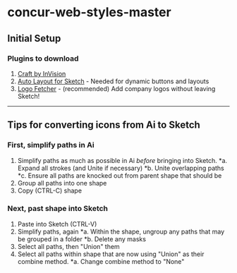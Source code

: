 # concur-web-styles-master

## Initial Setup

### Plugins to download

1. [Craft by InVision](https://www.invisionapp.com/craft)
2. [Auto Layout for Sketch](https://animaapp.github.io/) - Needed for dynamic buttons and layouts
3. [Logo Fetcher](https://github.com/soulchild/sketch-logo-fetcher) - (recommended) Add company logos without leaving Sketch!

---

## Tips for converting icons from Ai to Sketch

### First, simplify paths in Ai

1. Simplify paths as much as possible in Ai *before* bringing into Sketch.
   *a. Expand all strokes (and Unite if necessary)
   *b. Unite overlapping paths
   *c. Ensure all paths are knocked out from parent shape that should be
2. Group all paths into one shape
3. Copy (CTRL-C) shape

### Next, past shape into Sketch

1. Paste into Sketch (CTRL-V) 
2. Simplify paths, again
   *a. Within the shape, ungroup any paths that may be grouped in a folder
   *b. Delete any masks 
3. Select all paths, then "Union" them
4. Select all paths within shape that are now using "Union" as their combine method.
   *a. Change combine method to "None"
	
	

